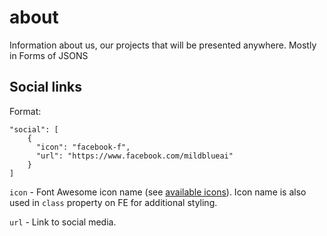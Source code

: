 # about
Information about us, our projects that will be presented anywhere. Mostly in Forms of JSONS

## Social links

Format:
```
"social": [
    {
      "icon": "facebook-f",
      "url": "https://www.facebook.com/mildblueai"
    }
]
```

`icon` - Font Awesome icon name (see [available icons](https://fontawesome.com/icons?d=gallery&m=free)). Icon name is also used in `class` property on FE for additional styling.

`url` - Link to social media.
